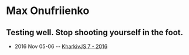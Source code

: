 # Max Onufriienko

## Testing well. Stop shooting yourself in the foot.
- 2016 Nov 05-06 -- [KharkivJS 7 - 2016](https://www.youtube.com/watch?v=qNdHchzY-dQ)    
